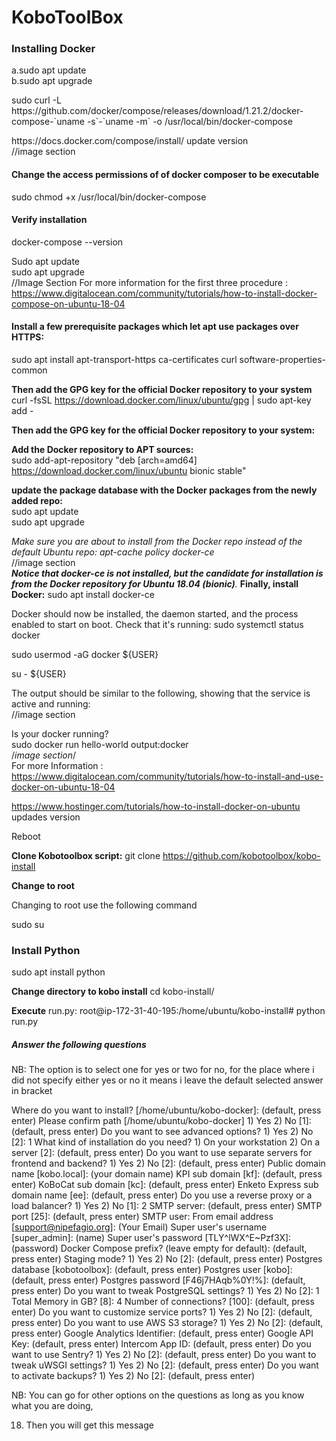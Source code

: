 # KoboToolBox
<b><h3>Installing Docker</h3></b>
  a.sudo apt update<br>
  b.sudo apt upgrade
  <p>sudo curl -L https://github.com/docker/compose/releases/download/1.21.2/docker-compose-`uname -s`-`uname -m` -o /usr/local/bin/docker-compose</p>
  https://docs.docker.com/compose/install/  update version<br>
  //image section
  
  <h4><b>Change the access permissions of of docker composer to be executable</b></h4>
sudo chmod +x /usr/local/bin/docker-compose

<h4><b>Verify installation</b></h4>
docker-compose --version

Sudo apt update<br>
sudo apt upgrade<br>
//Image Section
For more information for the first three procedure : https://www.digitalocean.com/community/tutorials/how-to-install-docker-compose-on-ubuntu-18-04

<h4><b>Install a few prerequisite packages which let apt use packages over HTTPS:</b></h4>
<p>sudo apt install apt-transport-https ca-certificates curl software-properties-common</p>

<b>Then add the GPG key for the official Docker repository to your system</b><br>
curl -fsSL https://download.docker.com/linux/ubuntu/gpg | sudo apt-key add -

<b>Then add the GPG key for the official Docker repository to your system:</b>

 <b>Add the Docker repository to APT sources:</b><br>
sudo add-apt-repository "deb [arch=amd64] https://download.docker.com/linux/ubuntu bionic stable"

<b>update the package database with the Docker packages from the newly added repo:</b>    
sudo apt update<br>
sudo apt upgrade

*Make sure you are about to install from the Docker repo instead of the default Ubuntu repo:
apt-cache policy docker-ce*<br>
//image section<br>
*<b>Notice that docker-ce is not installed, but the candidate for installation is from the Docker repository for Ubuntu 18.04 (bionic)</b>.*
<b>Finally, install Docker:</b>
sudo apt install docker-ce

<p>Docker should now be installed, the daemon started, and the process enabled to start on boot. Check that it's running:
sudo systemctl status docker</p>

sudo usermod -aG docker ${USER}<br>

su - ${USER}<br>

The output should be similar to the following, showing that the service is active and running:<br>
//image section<br>

Is your docker running?<br>
sudo docker run hello-world
output:docker <br>
/*image section*/<br>
For more Information : https://www.digitalocean.com/community/tutorials/how-to-install-and-use-docker-on-ubuntu-18-04

https://www.hostinger.com/tutorials/how-to-install-docker-on-ubuntu updades version<br>

Reboot

<b>Clone Kobotoolbox script:</b>
git clone https://github.com/kobotoolbox/kobo-install

<b> Change to root</b> 
  <p>Changing to root use the following command</p>
  sudo su

<h3><b>Install Python</b></h3>
sudo apt install python

<b>Change directory to kobo install</b>
cd kobo-install/

<b> Execute</b>
run.py:  root@ip-172-31-40-195:/home/ubuntu/kobo-install# python run.py

<h5>Answer the following questions</h5>
NB: The option is to select one for yes or two for no, for the place where i did not specify either yes or  no it means i leave the default selected answer in bracket 

Where do you want to install? 
[/home/ubuntu/kobo-docker]: (default, press enter)
Please confirm path [/home/ubuntu/kobo-docker]
    1) Yes
    2) No
[1]: (default, press enter)
Do you want to see advanced options?
    1) Yes
    2) No
[2]: 1
What kind of installation do you need?
    1) On your workstation
    2) On a server
[2]: (default, press enter)
Do you want to use separate servers for frontend and backend?
    1) Yes
    2) No
[2]: (default, press enter)
Public domain name [kobo.local]: (your domain name)
KPI sub domain [kf]: (default, press enter)
KoBoCat sub domain [kc]: (default, press enter)
Enketo Express sub domain name [ee]: (default, press enter)
Do you use a reverse proxy or a load balancer?
    1) Yes
    2) No
[1]: 2
SMTP server: (default, press enter)
SMTP port [25]: (default, press enter)
SMTP user: 
From email address [support@nipefagio.org]: (Your Email)
Super user's username [super_admin]: (name)
Super user's password [TLY^lWX^E~Pzf3X]: (password)
Docker Compose prefix? (leave empty for default): (default, press enter)
Staging mode?
    1) Yes
    2) No
[2]: (default, press enter)
Postgres database [kobotoolbox]: (default, press enter)
Postgres user [kobo]: (default, press enter)
Postgres password [F46j7HAqb%0Y!%]: (default, press enter)
Do you want to tweak PostgreSQL settings?
    1) Yes
    2) No
[2]: 1
Total Memory in GB?
[8]: 4
Number of connections?
[100]: (default, press enter)
Do you want to customize service ports?
    1) Yes
    2) No
[2]: (default, press enter)
Do you want to use AWS S3 storage?
    1) Yes
    2) No
[2]: (default, press enter)
Google Analytics Identifier: (default, press enter)
Google API Key: (default, press enter)
Intercom App ID: (default, press enter)
Do you want to use Sentry?
    1) Yes
    2) No
[2]: (default, press enter)
Do you want to tweak uWSGI settings?
    1) Yes
    2) No
[2]: (default, press enter)
Do you want to activate backups?
    1) Yes
    2) No
[2]: (default, press enter)

NB: You can go for other options on the questions as long as you know what you are doing, 


18. Then you will get this message












